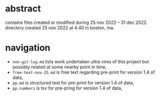 # abstract
contains files created or modified during 25 nov 2022 – 31 dec 2022. directory created 25 nov 2022 at 4.40 in boston, ma.

# navigation
- `non-git-log.md` lists work undertaken ultra vires of this project but possibly related at some nearby point in time,
- `free-text-nov-25.md` is free text regarding pre-print for version 1.4 of data,
- `pp.md` is structured text for pre-print for version 1.4 of data,
- `pp.numbers` is tsv for pre-pring for version 1.4 of data,
